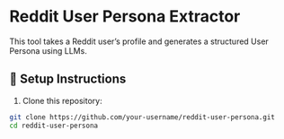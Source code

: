 # Reddit User Persona Extractor

This tool takes a Reddit user’s profile and generates a structured User Persona using LLMs.

## 🔧 Setup Instructions

1. Clone this repository:
```bash
git clone https://github.com/your-username/reddit-user-persona.git
cd reddit-user-persona

